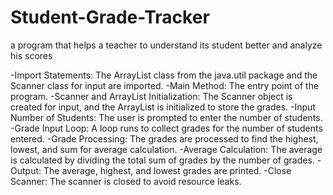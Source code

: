 # Student-Grade-Tracker

a program that helps a teacher to understand its student better and analyze his scores 


-Import Statements: The ArrayList class from the java.util package and the Scanner class for input are imported.
-Main Method: The entry point of the program.
-Scanner and ArrayList Initialization: The Scanner object is created for input, and the ArrayList is initialized to store the grades.
-Input Number of Students: The user is prompted to enter the number of students.
-Grade Input Loop: A loop runs to collect grades for the number of students entered.
-Grade Processing: The grades are processed to find the highest, lowest, and sum for average calculation.
-Average Calculation: The average is calculated by dividing the total sum of grades by the number of grades.
-Output: The average, highest, and lowest grades are printed.
-Close Scanner: The scanner is closed to avoid resource leaks.
